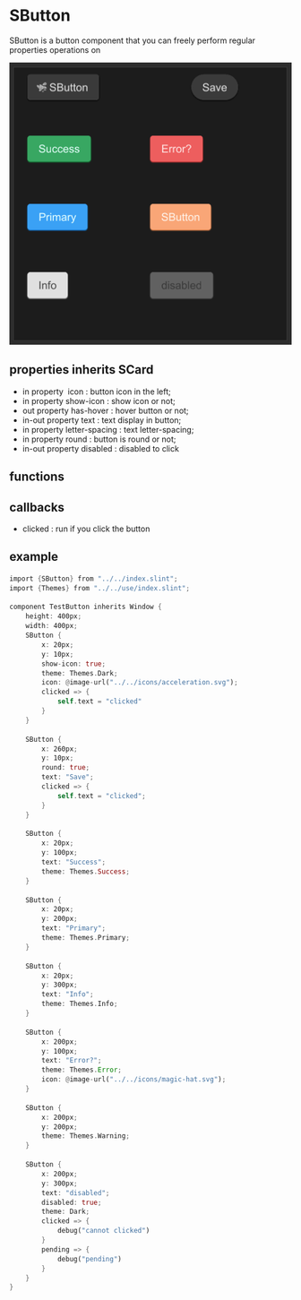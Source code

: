 # SButton

SButton is a button component that you can freely perform regular properties operations on

![button](../../static/button.png)

## properties inherits SCard

- in property <image> icon : button icon in the left;
- in property <bool> show-icon : show icon or not;
- out property <bool> has-hover : hover button or not;
- in-out property <string> text : text display in button;
- in property <length> letter-spacing : text letter-spacing;
- in property <bool> round  : button is round or not;
- in-out property <bool> disabled : disabled to click

## functions

## callbacks 

- clicked : run if you click the button

## example

```rust
import {SButton} from "../../index.slint";
import {Themes} from "../../use/index.slint";

component TestButton inherits Window {
    height: 400px;
    width: 400px;
    SButton {
        x: 20px;
        y: 10px;
        show-icon: true;
        theme: Themes.Dark;
        icon: @image-url("../../icons/acceleration.svg");
        clicked => {
            self.text = "clicked"
        }
    }

    SButton {
        x: 260px;
        y: 10px;
        round: true;
        text: "Save";
        clicked => {
            self.text = "clicked";
        }
    }

    SButton {
        x: 20px;
        y: 100px;
        text: "Success";
        theme: Themes.Success;
    }

    SButton {
        x: 20px;
        y: 200px;
        text: "Primary";
        theme: Themes.Primary;
    }

    SButton {
        x: 20px;
        y: 300px;
        text: "Info";
        theme: Themes.Info;
    }

    SButton {
        x: 200px;
        y: 100px;
        text: "Error?";
        theme: Themes.Error;
        icon: @image-url("../../icons/magic-hat.svg");
    }

    SButton {
        x: 200px;
        y: 200px;
        theme: Themes.Warning;
    }

    SButton {
        x: 200px;
        y: 300px;
        text: "disabled";
        disabled: true;
        theme: Dark;
        clicked => {
            debug("cannot clicked")
        }
        pending => {
            debug("pending")
        }
    }
}
```

